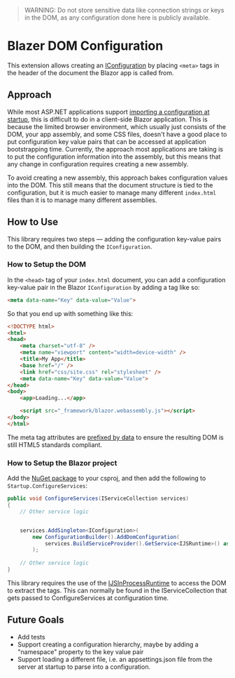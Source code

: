 ﻿> WARNING: Do not store sensitive data like connection strings or keys in the DOM, as any configuration done here is publicly available.

# Blazer DOM Configuration

This extension allows creating an [IConfiguration](https://docs.microsoft.com/en-us/dotnet/api/microsoft.extensions.configuration.iconfiguration) by placing `<meta>` tags in the header of the document the Blazor app is called from.

## Approach

While most ASP.NET applications support [importing a configuration at startup](https://docs.microsoft.com/en-us/aspnet/core/fundamentals/configuration/), this is difficult to do in a client-side Blazor application. This is because the limited browser environment, which usually just consists of the DOM, your app assembly, and some CSS files, doesn't have a good place to put configuration key value pairs that can be accessed at application bootstrapping time. Currently, the approach most applications are taking is to put the configuration information into the assembly, but this means that any change in configuration requires creating a new assembly.

To avoid creating a new assembly, this approach bakes configuration values into the DOM. This still means that the document structure is tied to the configuration, but it is much easier to manage many different `index.html` files than it is to manage many different assemblies.

## How to Use

This library requires two steps — adding the configuration key-value pairs to the DOM, and then building the `IConfiguration`.

### How to Setup the DOM

In the `<head>` tag of your `index.html` document, you can add a configuration key-value pair in the Blazor `IConfiguration` by adding a tag like so:
```HTML
<meta data-name="Key" data-value="Value">
```

So that you end up with something like this:

```HTML
<!DOCTYPE html>
<html>
<head>
    <meta charset="utf-8" />
    <meta name="viewport" content="width=device-width" />
    <title>My App</title>
    <base href="/" />
    <link href="css/site.css" rel="stylesheet" />
    <meta data-name="Key" data-value="Value">
</head>
<body>
    <app>Loading...</app>

    <script src="_framework/blazor.webassembly.js"></script>
</body>
</html>
```

The meta tag attributes are [prefixed by data](https://developer.mozilla.org/en-US/docs/Web/HTML/Global_attributes/data-*) to ensure the resulting DOM is still HTML5 standards compliant.

### How to Setup the Blazor project

Add the [NuGet package](https://www.nuget.org/packages/Fario.Extensions.Configuration) to your csproj, and then add the following to `Startup.ConfigureServices`:

```C#
public void ConfigureServices(IServiceCollection services)
{
	// Other service logic


	services.AddSingleton<IConfiguration>(
		new ConfigurationBuilder().AddDomConfiguration(
			services.BuildServiceProvider().GetService<IJSRuntime>() as IJSInProcessRuntime ?? throw new Exception("No in process runtime could be found!")).Build()
		);
		
	// Other service logic
}
```

This library requires the use of the [IJSInProcessRuntime](https://docs.microsoft.com/en-us/dotnet/api/microsoft.jsinterop.ijsinprocessruntime) to access the DOM to extract the <meta> tags. This can normally be found in the IServiceCollection that gets passed to ConfigureServices at configuration time.

## Future Goals

* Add tests
* Support creating a configuration hierarchy, maybe by adding a "namespace" property to the key value pair
* Support loading a different file, i.e. an appsettings.json file from the server at startup to parse into a configuration.
